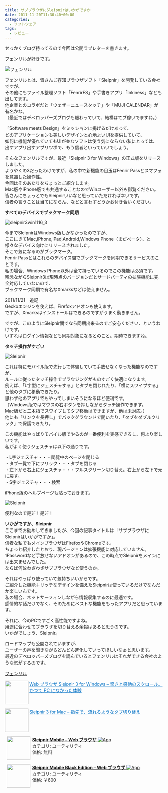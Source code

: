 ```yaml
---
title: サブブラウザにSleipnirはいかがですか
date: 2011-11-20T11:30:40+00:00
categories:
  - ソフトウェア
tags:
  - レビュー
---
```

せっかくブログ持ってるので今回は公開ラブレターを書きます。

フェンリルが好きです。

![フェンリル](./symbol.png)

フェンリルとは、皆さんご存知ブラウザソフト「Sleipnir」を開発している会社ですが、  
その他にもファイル整理ソフト「FenrirFS」や手書きアプリ「Inkiness」なども出してます。  
他企業とのコラボだと「ウェザーニュースタッチ」や「MUJI CALENDAR」が有名かな。  
（最近ではデベロッパーズブログも賑わっていて、結構はてブ稼いでますね。）

「Software meets Design」をミッションに掲げるだけあって、  
どのアプリケーションも美しいデザインと心地よいUIを提供していて、  
如何に機能が優れていてもUIが並なソフトは使う気にならない私にとっては、  
出すアプリ出すアプリツボで、もう信者といっていいでしょう。

そんなフェンリルですが、最近「Sleipnir 3 for Windows」の正式版をリリースしました。  
ようやくの3だったわけですが、私の中で新機能の目玉はFenrir Passとスマフォを意識した操作性。  
今回はそのあたりをちょっとご紹介します。  
Mac版やiPhone版でも共通することなのでWinユーザー以外も御覧ください。  
皆さんにちょっとでもSleipnirいいなと思っていただければ幸いです。  
信者の言うことは当てにならん、などと言わずどうかお付き合いください。

<!--more-->

**すべてのデバイスでブックマーク同期**

![sleipnir3win1116_3](./sleipnir3win1116_3.png)

今までSleipnirはWindows版しかなかったのですが、  
ここにきてMac,iPhone,iPad,Android,Windows Phone（まだベータ）、と  
様々なデバイス向けにリリースされました。  
そこで気になるのがブックマーク。  
Fenrir Passとはこれらのデバイス間でブックマークを同期できるサービスのことです。  
私の場合、Windows Phone以外は全て持っているのでこの機能は必須です。  
残念ながらSleipnir3は現時点のバージョンだとサードパーティの拡張機能に完全対応していないので、  
ブックマーク同期で有名なXmarksなどは使えません。

2011/11/21　追記  
Geckoエンジンを使えば、Firefoxアドオンも使えます。  
ですが、Xmarksはインストールはできるのですがうまく動きません。

ですが、このようにSleipnir間でなら同期出来るのでご安心ください、というわけです。  
いずれはログイン情報なども同期対象になるとのこと。期待できますね。

**タッチ操作がすごい**

![Sleipnir](./sleipnir-ios148_icons.png)

これは特にモバイル版で先行して体験していて手放せなくなった機能なのですが、  
ルールに従ったタッチ操作でブラウジングがものすごく快適になります。  
例えば、「L字型にジェスチャする」とタブを閉じれたり、「横にスワイプする」と他のタブに移動できたり。  
思わず他のアプリでもやってしまいそうになるほど便利です。  
（Windows版ではマウスの右ボタンを押しながらタッチ操作できます。  
Mac版だと二本指でスワイプしてタブ移動はできますが、他は未対応。）  
他にも「リンクを長押し」でバックグラウンドで開いたり、「タブをダブルクリック」で保護できたり。

この機能はやっぱりモバイル版でやるのが一番便利を実感できるし、何より楽しいです。  
私がよく使うジェスチャは以下の通りです。

・L字ジェスチャ・・・閲覧中のページを閉じる  
・タブ一覧で下にフリック・・・タブを閉じる  
・左下から右上にジェスチャ・・・フルスクリーン切り替え。右上から左下で元に戻す。  
・S字ジェスチャ・・・検索

iPhone版のヘルプページも貼っておきます。

![Sleipnir](./a1d351c0a1c4ebca7335ff40a8e97f3b.png)

便利なので是非！是非！

**いかがですか、Sleipnir**  
ここまでお勧めしてきましたが、今回の記事タイトルは「サブブラウザにSleipnirはいかがですか」。  
信者な私でもメインブラウザはFirefoxやChromeです。  
ちょっと紹介したとおり、現バージョンは拡張機能に対応していません。  
1Passwordなど手放せないアドオンがあるので、この時点でSleipnirをメインには出来ませんでした。  
ならば何故わざわざサブブラウザなど使うのか。

それはやっぱり使っていて気持ちいいからです。  
ご紹介した機能＋リッチなデザインを備えたSleipnirは使っているだけでなんだか楽しいんです。  
私の場合、ネットサーフィンしながら情報収集するのに最適です。  
感情的な話だけでなく、そのためにベストな機能をもったアプリだと思っています。

それに、今のPCですごく高性能ですよね。  
用途に合わせてブラウザを切り替える余裕はあると思うのです。  
いかがでしょう、Sleipnir。

ロードマップも公開されていますが、  
ユーザーの声を聞きながらどんどん進化していってほしいなぁと思います。  
最近のデベロッパーズブログを読んでいるとフェンリルはそれができる会社のような気がするのです。

<a href="http://www.fenrir.co.jp/" title="フェンリル" target="_blank">フェンリル</a>

<a href="http://www.fenrir.co.jp/sleipnir3/" target="_blank"><img loading="lazy" class="alignleft" align="left" border="0" src="http://capture.heartrails.com/75x75/shadow?http://www.fenrir.co.jp/sleipnir3/" alt="" width="75" height="75" /></a><a style="color:#0070C5;" href="http://www.fenrir.co.jp/sleipnir3/" target="_blank">Web ブラウザ Sleipnir 3 for Windows &#8211; 驚きと感動のスクロール。かつて PC になかった体験</a><a href="http://b.hatena.ne.jp/entry/http://www.fenrir.co.jp/sleipnir3/" target="_blank"><img src="http://b.hatena.ne.jp/entry/image/http://www.fenrir.co.jp/sleipnir3/" alt="" /></a><br style="clear:both;" />

<a href="http://www.fenrir.co.jp/mac/sleipnir/" target="_blank"><img loading="lazy" class="alignleft" align="left" border="0" src="http://capture.heartrails.com/75x75/shadow?http://www.fenrir.co.jp/mac/sleipnir/" alt="" width="75" height="75" /></a><a style="color:#0070C5;" href="http://www.fenrir.co.jp/mac/sleipnir/" target="_blank">Sleipnir 3 for Mac &#8211; 指先で、流れるようなタブ切り替え</a><a href="http://b.hatena.ne.jp/entry/http://www.fenrir.co.jp/mac/sleipnir/" target="_blank"><img src="http://b.hatena.ne.jp/entry/image/http://www.fenrir.co.jp/mac/sleipnir/" alt="" /></a><br style="clear:both;" />

<a href="https://itunes.apple.com/jp/app/sleipnir-mobile-web-burauza/id404732112?mt=8&#038;uo=4&#038;at=11l9Ag" rel="nofollow" target="_blank"><img align="left" hspace="6" src="http://a644.phobos.apple.com/us/r30/Purple4/v4/51/bd/e8/51bde82d-6389-48d2-7d5b-9142ac16c47c/Icon.png" width="75" style="margin-right: 6px;" /><b>Sleipnir Mobile &#8211; Web ブラウザ</b> <img alt="App" src="http://ax.phobos.apple.com.edgesuite.net/ja_jp/images/web/linkmaker/badge_appstore-sm.gif" style="vertical-align: text-bottom;" /></b><br /> </a>カテゴリ: ユーティリティ  
価格: 無料<br clear="all" />

<a href="https://itunes.apple.com/jp/app/sleipnir-mobile-black-edition/id461181338?mt=8&#038;uo=4&#038;at=11l9Ag" rel="nofollow" target="_blank"><img align="left" hspace="6" src="http://a1690.phobos.apple.com/us/r30/Purple6/v4/a9/c3/1a/a9c31a72-1ca3-e53f-bf68-1bf08f38f8b4/Icon.png" width="75" style="margin-right: 6px;" /><b>Sleipnir Mobile Black Edition &#8211; Web ブラウザ</b> <img alt="App" src="http://ax.phobos.apple.com.edgesuite.net/ja_jp/images/web/linkmaker/badge_appstore-sm.gif" style="vertical-align: text-bottom;" /></b><br /> </a>カテゴリ: ユーティリティ  
価格: &#65509;600<br clear="all" />
